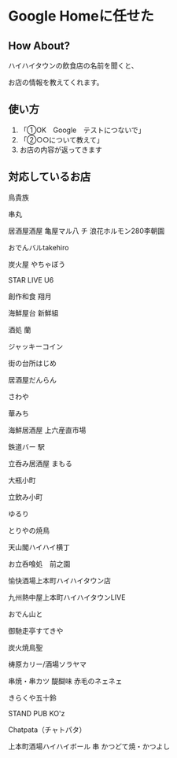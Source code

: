 # Google Homeに任せた

## How About?

ハイハイタウンの飲食店の名前を聞くと、

お店の情報を教えてくれます。


## 使い方

1. 「①OK　Google　テストにつないで」
2. 「②○○について教えて」
3. お店の内容が返ってきます

## 対応しているお店
鳥貴族

串丸

居酒屋酒屋 亀屋マル八
チ
浪花ホルモン280李朝園

おでんバルtakehiro

炭火屋 やちゃぼう

STAR LIVE U6

創作和食 翔月

海鮮屋台 新鮮組

酒処 蘭

ジャッキーコイン

街の台所はじめ

居酒屋だんらん

さわや

華みち

海鮮居酒屋 上六産直市場

鉄道バー 駅

立呑み居酒屋 まもる

大瓶小町

立飲み小町

ゆるり

とりやの焼鳥

天山閣ハイハイ横丁

お立呑喰処　前之園

愉快酒場上本町ハイハイタウン店

九州熱中屋上本町ハイハイタウンLIVE

おでん山と

御馳走亭すてきや

炭火焼鳥聖

梼原カリー/酒場ソラヤマ

串焼・串カツ
醍醐味
赤毛のネェネェ

きらくや五十鈴

STAND PUB KO'z

Chatpata（チャトパタ）

上本町酒場ハイハイボール
串
かつどて焼・かつよし
